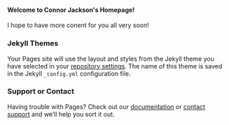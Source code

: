#### Welcome to Connor Jackson's Homepage!

I hope to have more conent for you all very soon!



### Jekyll Themes

Your Pages site will use the layout and styles from the Jekyll theme you have selected in your [repository settings](https://github.com/ConnorJacksonBSU/ConnorJackson/settings). The name of this theme is saved in the Jekyll `_config.yml` configuration file.

### Support or Contact

Having trouble with Pages? Check out our [documentation](https://docs.github.com/categories/github-pages-basics/) or [contact support](https://support.github.com/contact) and we’ll help you sort it out.

